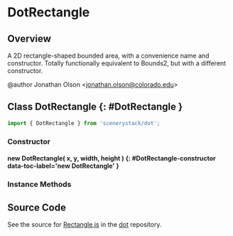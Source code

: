 # DotRectangle

## Overview

A 2D rectangle-shaped bounded area, with a convenience name and constructor. Totally functionally
equivalent to Bounds2, but with a different constructor.

@author Jonathan Olson &lt;jonathan.olson@colorado.edu&gt;

## Class DotRectangle {: #DotRectangle }


```js
import { DotRectangle } from 'scenerystack/dot';
```
### Constructor

#### new DotRectangle( x, y, width, height ) {: #DotRectangle-constructor data-toc-label='new DotRectangle' }

### Instance Methods





## Source Code

See the source for [Rectangle.js](https://github.com/phetsims/dot/blob/main/js/Rectangle.js) in the [dot](https://github.com/phetsims/dot) repository.
